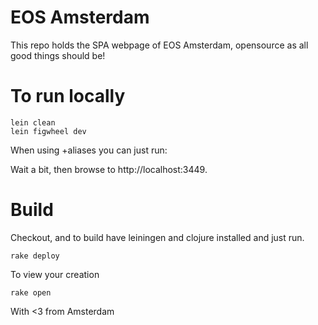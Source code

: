 # EOS Amsterdam

This repo holds the SPA webpage of EOS Amsterdam, opensource as all good things should be!

# To run locally

```
lein clean
lein figwheel dev
```

When using +aliases you can just run:

Wait a bit, then browse to http://localhost:3449.

# Build

Checkout, and to build have leiningen and clojure installed and just run.

```
rake deploy
```

To view your creation

```
rake open
```

With <3 from Amsterdam
